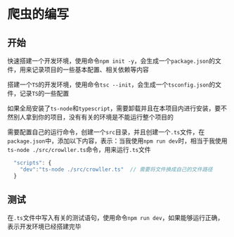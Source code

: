 # 爬虫的编写

## 开始

快速搭建一个开发环境，使用命令`npm init -y`，会生成一个`package.json`的文件，用来记录项目的一些基本配置、相关依赖等内容

搭建一个`TS`的开发环境，使用命令`tsc --init`，会生成一个`tsconfig.json`的文件，记录`TS`的一些配置

如果全局安装了`ts-node`和`typescript`，需要卸载并且在本项目内进行安装，要不然别人拿到你的项目，没有有关的环境是不能运行整个项目的

需要配置自己的运行命令，创建一个`src`目录，并且创建一个`.ts`文件，在`package.json`中，添加以下内容，表示：当我使用`npm run dev`时，相当于我使用`ts-node ./src/crowller.ts`命令，用来运行`.ts`文件

```js
  "scripts": {
    "dev":"ts-node ./src/crowller.ts"  // 需要将文件换成自己的文件路径
  }
```

## 测试

在`.ts`文件中写入有关的测试语句，使用命令`npm run dev`，如果能够运行正确，表示开发环境已经搭建完毕


